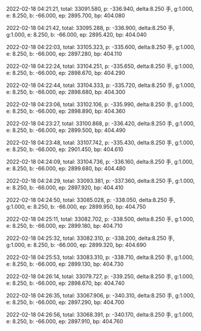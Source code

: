 2022-02-18 04:21:21, total: 33091.580, p: -336.940, delta:8.250 手, g:1.000, e: 8.250, b: -66.000, ep: 2895.700, bp: 404.080

2022-02-18 04:21:42, total: 33095.288, p: -336.900, delta:8.250 手, g:1.000, e: 8.250, b: -66.000, ep: 2895.420, bp: 404.040

2022-02-18 04:22:03, total: 33105.323, p: -335.600, delta:8.250 手, g:1.000, e: 8.250, b: -66.000, ep: 2897.280, bp: 404.110

2022-02-18 04:22:24, total: 33104.251, p: -335.650, delta:8.250 手, g:1.000, e: 8.250, b: -66.000, ep: 2898.670, bp: 404.290

2022-02-18 04:22:44, total: 33104.333, p: -335.720, delta:8.250 手, g:1.000, e: 8.250, b: -66.000, ep: 2898.680, bp: 404.300

2022-02-18 04:23:06, total: 33102.106, p: -335.990, delta:8.250 手, g:1.000, e: 8.250, b: -66.000, ep: 2898.890, bp: 404.360

2022-02-18 04:23:27, total: 33100.868, p: -336.420, delta:8.250 手, g:1.000, e: 8.250, b: -66.000, ep: 2899.500, bp: 404.490

2022-02-18 04:23:48, total: 33107.742, p: -335.430, delta:8.250 手, g:1.000, e: 8.250, b: -66.000, ep: 2901.450, bp: 404.610

2022-02-18 04:24:09, total: 33104.736, p: -336.160, delta:8.250 手, g:1.000, e: 8.250, b: -66.000, ep: 2899.680, bp: 404.480

2022-02-18 04:24:29, total: 33093.381, p: -337.360, delta:8.250 手, g:1.000, e: 8.250, b: -66.000, ep: 2897.920, bp: 404.410

2022-02-18 04:24:50, total: 33085.028, p: -338.050, delta:8.250 手, g:1.000, e: 8.250, b: -66.000, ep: 2899.950, bp: 404.750

2022-02-18 04:25:11, total: 33082.702, p: -338.500, delta:8.250 手, g:1.000, e: 8.250, b: -66.000, ep: 2899.180, bp: 404.710

2022-02-18 04:25:32, total: 33082.310, p: -338.200, delta:8.250 手, g:1.000, e: 8.250, b: -66.000, ep: 2899.320, bp: 404.690

2022-02-18 04:25:53, total: 33083.310, p: -338.710, delta:8.250 手, g:1.000, e: 8.250, b: -66.000, ep: 2899.130, bp: 404.730

2022-02-18 04:26:14, total: 33079.727, p: -339.250, delta:8.250 手, g:1.000, e: 8.250, b: -66.000, ep: 2898.670, bp: 404.740

2022-02-18 04:26:35, total: 33067.906, p: -340.310, delta:8.250 手, g:1.000, e: 8.250, b: -66.000, ep: 2897.290, bp: 404.700

2022-02-18 04:26:56, total: 33068.391, p: -340.170, delta:8.250 手, g:1.000, e: 8.250, b: -66.000, ep: 2897.910, bp: 404.760